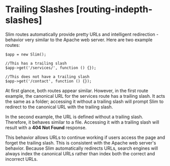 # Trailing Slashes [routing-indepth-slashes] #

Slim routes automatically provide pretty URLs and intelligent redirection - behavior very similar to the Apache web server. Here are two example routes:

    $app = new Slim();

    //This has a trailing slash
    $app->get('/services/', function () {});

    //This does not have a trailing slash
    $app->get('/contact', function () {});
    
At first glance, both routes appear similar. However, in the first route example, the canonical URL for the services route has a trailing slash. It acts the same as a folder; accessing it without a trailing slash will prompt Slim to redirect to the canonical URL with the trailing slash.

In the second example, the URL is defined without a trailing slash. Therefore, it behaves similar to a file. Accessing it with a trailing slash will result with a **404 Not Found** response.

This behavior allows URLs to continue working if users access the page and forget the trailing slash. This is consistent with the Apache web server's behavior. Because Slim automatically redirects URLs, search engines will always index the canonical URLs rather than index both the correct and incorrect URLs.